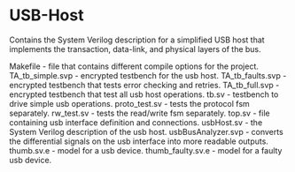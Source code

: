 # USB-Host
Contains the System Verilog description for a simplified USB host that implements the transaction, data-link, and physical layers of the bus.

Makefile - file that contains different compile options for the project.
TA_tb_simple.svp - encrypted testbench for the usb host.
TA_tb_faults.svp - encrypted testbench that tests error checking and retries.
TA_tb_full.svp - encrypted testbench that test all usb host operations.
tb.sv - testbench to drive simple usb operations.
proto_test.sv - tests the protocol fsm separately.
rw_test.sv - tests the read/write fsm separately.
top.sv - file containing usb interface definition and connections.
usbHost.sv - the System Verilog description of the usb host.
usbBusAnalyzer.svp - converts the differential signals on the usb interface into more readable outputs.
thumb.sv.e - model for a usb device.
thumb_faulty.sv.e - model for a faulty usb device.


